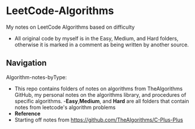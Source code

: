 # LeetCode-Algorithms
My notes on LeetCode Algorithms based on difficulty
 <br/>
- All original code by myself is in the Easy, Medium, and Hard folders, otherwise it is marked in a comment as being written by another source.


## Navigation
Algorithm-notes-byType:
- This repo contains folders of notes on algorithms from TheAlgorithms GitHub, my personal notes on the algorithms library, and procedures of specific algorithms.
-**Easy**,**Medium**, and **Hard** are all folders that contain notes from leetcode's algorithm problems
- **Reference** 
- Starting off notes from https://github.com/TheAlgorithms/C-Plus-Plus
